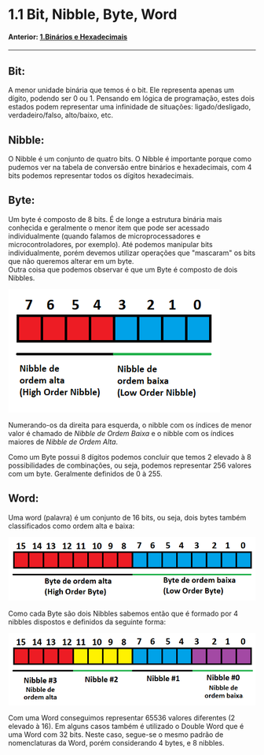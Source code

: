 <link rel="stylesheet" href="css/style.css">

# 1.1 Bit, Nibble, Byte, Word



#### Anterior: [1.Binários e Hexadecimais](./binarios.md)

---

## Bit:  
A menor unidade binária que temos é o bit. Ele representa apenas um dígito, podendo ser 0 ou 1. Pensando em lógica de programação, estes dois estados podem representar uma infinidade de situações: ligado/desligado, verdadeiro/falso, alto/baixo, etc.  
  
## Nibble:  
O Nibble é um conjunto de quatro bits. O Nibble é importante porque como pudemos ver na tabela de conversão entre binários e hexadecimais, com 4 bits podemos representar todos os dígitos hexadecimais.  
  
## Byte:  
Um byte é composto de 8 bits. É de longe a estrutura binária mais conhecida e geralmente o menor item que pode ser acessado individualmente (quando falamos de microprocessadores e microcontroladores, por exemplo). Até podemos manipular bits individualmente, porém devemos utilizar operações que "mascaram" os bits que não queremos alterar em um byte.  
Outra coisa que podemos observar é que um Byte é composto de dois Nibbles.

![](./imgs/byte01.png)

Numerando-os da direita para esquerda, o nibble com os índices de menor valor é chamado de *Nibble de Ordem Baixa* e o nibble com os índices maiores de *Nibble de Ordem Alta*.  

Como um Byte possui 8 dígitos podemos concluir que temos 2 elevado à 8 possibilidades de combinações, ou seja, podemos representar 256 valores com um byte. Geralmente definidos de 0 à 255.

## Word:

Uma word (palavra) é um conjunto de 16 bits, ou seja, dois bytes também classificados como ordem alta e baixa:


![](./imgs/byte02.png)

Como cada Byte são dois Nibbles sabemos então que é formado por 4 nibbles dispostos e definidos da seguinte forma:

![](./imgs/byte03.png)

Com uma Word conseguimos representar 65536 valores diferentes (2 elevado à 16). Em alguns casos também é utilizado o Double Word que é uma Word com 32 bits. Neste caso, segue-se o mesmo padrão de nomenclaturas da Word, porém considerando 4 bytes, e 8 nibbles.